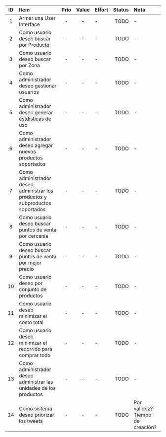 | ID | Item | Prio | Value | Effort | Status |  Nota |
|:--------------------:|:------------------|:--------------------:|:-----------:|:-------------------|-------------------:|:-------------------|
| 1 | Armar una User Interface | - | - | - | TODO| - |
| 2 | Como usuario deseo buscar por Producto | - | - | - | TODO | - |
| 3 | Como usuario deseo buscar por Zona | - | - | - | TODO |  - |
| 4 | Como administrador deseo gestionar usuarios | - | - | - | TODO | - |
| 5 | Como administrador deseo generar estdísticas de uso | - | - | - | TODO | - |
| 6 | Como administrador deseo agregar nuevos productos soportados | - | - | - | TODO | - |
| 7 | Como administrador deseo administrar los productos y subproductos soportados | - | - | - | TODO | - |
| 8 | Como usuario deseo buscar puntos de venta por cercanía | - | - | - | TODO | - |
| 9 | Como usuario deseo buscar puntos de venta por mejor precio | - | - | - | TODO | - |
| 10 | Como usuario deseo por conjunto de productos | - | - | - | TODO |  - |
| 11 | Como usuario deseo minimizar el costo total | - | - | - | TODO |  - |
| 12 | Como usuario deseo minimizar el recorrido para comprar todo | - | - | - | TODO |  - |
| 13 | Como administrador deseo administrar las unidades de los productos| - | - | - | TODO |  - |
| 14 | Como sistema deseo priorizar los tweets | - | - | - | TODO |  Por validez? Tiempo de creación? |
